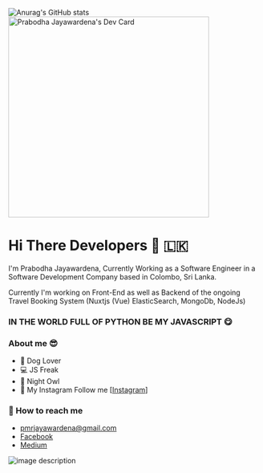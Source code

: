 
![Anurag's GitHub stats](https://github-readme-stats.vercel.app/api?username=pmrjayawardena&show_icons=true&theme=radical)
<a href="https://app.daily.dev/pmrjayawardena"><img src="https://api.daily.dev/devcards/270663126ece47a8a5709a1ae6d6684b.png?r=vqz" width="400" alt="Prabodha Jayawardena's Dev Card"/></a>


# Hi There Developers 👋 🇱🇰

I'm Prabodha Jayawardena, Currently Working as a Software Engineer in a Software Development Company based in Colombo, Sri Lanka.

Currently I'm working on Front-End as well as Backend of the ongoing Travel Booking System (Nuxtjs (Vue) ElasticSearch, MongoDb, NodeJs)

### IN THE WORLD FULL OF PYTHON BE MY JAVASCRIPT 😋

### About me 😎

- 🐶 Dog Lover
- 💻 JS Freak
- ‍👤 Night Owl
- 📸 My Instagram Follow me [[Instagram](https://www.instagram.com/prabodha_j)]

### 📮 How to reach me

- [pmrjayawardena@gmail.com](mailto:pmrjayawardena@gmail.com)
- [Facebook](https://www.facebook.com/dev.prabodha)
- [Medium](https://medium.com/@pmrjayawardena)

![image description](https://user-images.githubusercontent.com/3369400/133268513-5bfe2f93-4402-42c9-a403-81c9e86934b6.jpeg)
